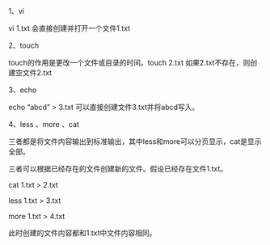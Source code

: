 1、vi

vi 1.txt 会直接创建并打开一个文件1.txt

2、touch

touch的作用是更改一个文件或目录的时间。touch 2.txt 如果2.txt不存在，则创建空文件2.txt

3、echo 

echo “abcd” > 3.txt 可以直接创建文件3.txt并将abcd写入。

4、less 、more 、cat 

三者都是将文件内容输出到标准输出，其中less和more可以分页显示，cat是显示全部。

三者可以根据已经存在的文件创建新的文件。假设已经存在文件1.txt。

cat 1.txt > 2.txt

less 1.txt > 3.txt

more 1.txt > 4.txt

此时创建的文件内容都和1.txt中文件内容相同。